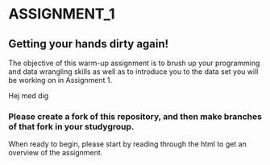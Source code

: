 # ASSIGNMENT_1
## Getting your hands dirty again!
The objective of this warm-up assignment is to brush up your programming and data wrangling skills as well as to introduce you to the data set you will be working on in Assignment 1.

Hej med dig

### Please create a fork of this repository, and then make branches of that fork in your studygroup.
When ready to begin, please start by reading through the html to get an overview of the assignment.

